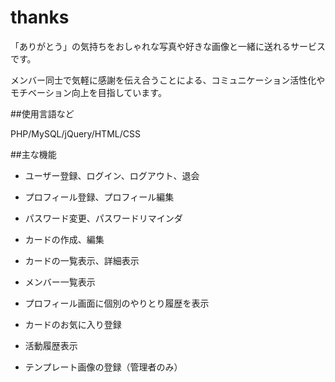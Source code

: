 # thanks

「ありがとう」の気持ちをおしゃれな写真や好きな画像と一緒に送れるサービスです。

メンバー同士で気軽に感謝を伝え合うことによる、コミュニケーション活性化やモチベーション向上を目指しています。

##使用言語など

PHP/MySQL/jQuery/HTML/CSS

##主な機能

- ユーザー登録、ログイン、ログアウト、退会

- プロフィール登録、プロフィール編集

- パスワード変更、パスワードリマインダ

- カードの作成、編集

- カードの一覧表示、詳細表示

- メンバー一覧表示

- プロフィール画面に個別のやりとり履歴を表示

- カードのお気に入り登録

- 活動履歴表示

- テンプレート画像の登録（管理者のみ）
